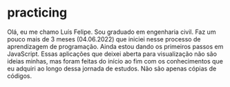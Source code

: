 # practicing
 Olá, eu me chamo Luís Felipe. Sou graduado em engenharia civil. Faz um pouco mais de 3 meses  (04.06.2022) que iniciei nesse processo de aprendizagem de programação. Ainda estou dando os primeiros passos em JavaScript. Essas aplicações que deixei aberta para visualização não são ideias minhas, mas foram feitas do início ao fim com os conhecimentos que eu adquiri ao longo dessa jornada de estudos. Não são apenas cópias de códigos.
